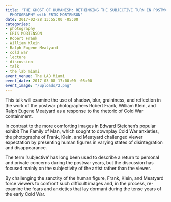 ```yaml
---
title: 'THE GHOST OF HUMANISM: RETHINKING THE SUBJECTIVE TURN IN POSTWAR AMERICAN
  PHOTOGRAPHY with ERIK MORTENSON'
date: 2017-02-28 13:55:00 -05:00
categories:
- photography
- ERIK MORTENSON
- Robert Frank
- William Klein
- Ralph Eugene Meatyard
- cold war
- lecture
- discussion
- talk
- the lab miami
event_venue: The LAB Miami
event_date: 2017-03-08 17:00:00 -05:00
event_image: "/uploads/2.png"
---
```


This talk will examine the use of shadow, blur, graininess, and reflection in the work of the postwar photographers Robert Frank, William Klein, and Ralph Eugene Meatyard as a response to the rhetoric of Cold War containment. 

In contrast to the more comforting images in Edward Steichen’s popular exhibit The Family of Man, which sought to downplay Cold War anxieties, the photographs of Frank, Klein, and Meatyard challenged viewer expectation by presenting human figures in varying states of disintegration and disappearance. 

The term ‘subjective’ has long been used to describe a return to personal and private concerns during the postwar years, but the discussion has focused mainly on the subjectivity of the artist rather than the viewer. 

By challenging the sanctity of the human figure, Frank, Klein, and Meatyard force viewers to confront such difficult images and, in the process, re-examine the fears and anxieties that lay dormant during the tense years of the early Cold War.